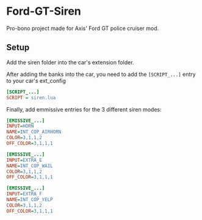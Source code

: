 # Ford-GT-Siren

Pro-bono project made for Axis' Ford GT police cruiser mod.

## Setup

Add the siren folder into the car's extension folder.

After adding the banks into the car, you need to add the `[SCRIPT_...]` entry to your car's ext_config

```ini
[SCRIPT_...]
SCRIPT = siren.lua

```

Finally, add emmissive entries for the 3 different siren modes:

```ini
[EMISSIVE_...]
INPUT=HORN
NAME=INT_COP_AIRHORN
COLOR=3,1,1,2
OFF_COLOR=3,1,1,1

[EMISSIVE_...]
INPUT=EXTRA_E
NAME=INT_COP_WAIL
COLOR=3,1,1,2
OFF_COLOR=3,1,1,1

[EMISSIVE_...]
INPUT=EXTRA_F
NAME=INT_COP_YELP
COLOR=3,1,1,2
OFF_COLOR=3,1,1,1
```
